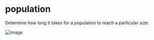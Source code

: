 # population
Determine how long it takes for a population to reach a particular size.

![image](https://github.com/Aeziren/population/assets/123553708/c345a7fc-2ccb-45db-94c5-6025e5a6397a)
